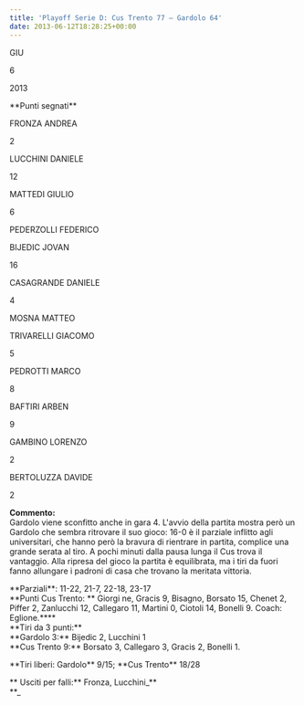 ```yaml
---
title: 'Playoff Serie D: Cus Trento 77 – Gardolo 64'
date: 2013-06-12T18:28:25+00:00
---
```

GIU

6

2013

\*\*Punti segnati\*\*

FRONZA ANDREA

2

LUCCHINI DANIELE

12

MATTEDI GIULIO

6

PEDERZOLLI FEDERICO

BIJEDIC JOVAN

16

CASAGRANDE DANIELE

4

MOSNA MATTEO

TRIVARELLI GIACOMO

5

PEDROTTI MARCO

8

BAFTIRI ARBEN

9

GAMBINO LORENZO

2

BERTOLUZZA DAVIDE

2

**Commento:**  
Gardolo viene sconfitto anche in gara 4. L'avvio della partita mostra però un Gardolo che sembra ritrovare il suo gioco: 16-0 è il parziale inflitto agli universitari, che hanno però la bravura di rientrare in partita, complice una grande serata al tiro. A pochi minuti dalla pausa lunga il Cus trova il vantaggio. Alla ripresa del gioco la partita è equilibrata, ma i tiri da fuori fanno allungare i padroni di casa che trovano la meritata vittoria.

\*\*Parziali\*\*: 11-22, 21-7, 22-18, 23-17  
\*\*Punti Cus Trento: \*\* Giorgi ne, Gracis 9, Bisagno, Borsato 15, Chenet 2, Piffer 2, Zanlucchi 12, Callegaro 11, Martini 0, Ciotoli 14, Bonelli 9. Coach: Eglione.\*\*\*\*  
\*\*Tiri da 3 punti:\*\*  
\*\*Gardolo 3:\*\* Bijedic 2, Lucchini 1  
\*\*Cus Trento 9:\*\* Borsato 3, Callegaro 3, Gracis 2, Bonelli 1.

\*\*Tiri liberi: Gardolo\*\* 9/15; \*\*Cus Trento\*\* 18/28

\*\* Usciti per falli:\*\* Fronza, Lucchini_\*\*  
\*\*_